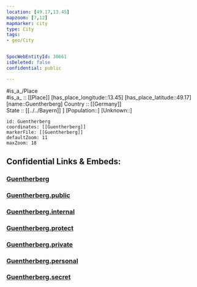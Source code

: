 ```yaml
---
location: [49.17,13.45] 
mapzoom: [7,12] 
mapmarker: city 
type: City
tags:
- geo/City


SpocWebEntityId: 30661
isDeleted: false
confidential: public

---
```

#is_a_/Place  
#is_a_ :: [[Place]] 
[has_place_longitude::13.45] 
[has_place_latitude::49.17] 
[name::Guentherberg] 
Country :: [[Germany]]  
State :: [[../../Bayern]] ] 
[Population::] 
[Unknown::] 


```leaflet
id: Guentherberg
coordinates: [[Guentherberg]] 
markerFile: [[Guentherberg]] 
defaultZoom: 11 
maxZoom: 18
```


## Confidential Links & Embeds: 

### [Guentherberg](/_Standards/Earth/Continent/Europe/Europe~Central/Czech_Republic/regions~Czech_Republic/Plzeňský/City/Guentherberg.md) 

### [Guentherberg.public](/_public/Earth/Continent/Europe/Europe~Central/Czech_Republic/regions~Czech_Republic/Plzeňský/City/Guentherberg.public.md) 

### [Guentherberg.internal](/_internal/Earth/Continent/Europe/Europe~Central/Czech_Republic/regions~Czech_Republic/Plzeňský/City/Guentherberg.internal.md) 

### [Guentherberg.protect](/_protect/Earth/Continent/Europe/Europe~Central/Czech_Republic/regions~Czech_Republic/Plzeňský/City/Guentherberg.protect.md) 

### [Guentherberg.private](/_private/Earth/Continent/Europe/Europe~Central/Czech_Republic/regions~Czech_Republic/Plzeňský/City/Guentherberg.private.md) 

### [Guentherberg.personal](/_personal/Earth/Continent/Europe/Europe~Central/Czech_Republic/regions~Czech_Republic/Plzeňský/City/Guentherberg.personal.md) 

### [Guentherberg.secret](/_secret/Earth/Continent/Europe/Europe~Central/Czech_Republic/regions~Czech_Republic/Plzeňský/City/Guentherberg.secret.md)

